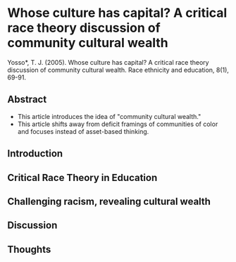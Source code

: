 # Whose culture has capital? A critical race theory discussion of community cultural wealth

Yosso*, T. J. (2005). Whose culture has capital? A critical race 
theory discussion of community cultural wealth. Race ethnicity and 
education, 8(1), 69-91.

## Abstract

- This article introduces the idea of "community cultural wealth."
- This article shifts away from deficit framings of communities of color
  and focuses instead of asset-based thinking.

## Introduction

## Critical Race Theory in Education

## Challenging racism, revealing cultural wealth

## Discussion

## Thoughts
